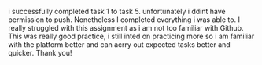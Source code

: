 i successfully completed task 1 to task 5. unfortunately i ddint have permission to push. Nonetheless I completed everything i was able to. 
I really struggled with this assignment as i am not too familiar with Github.
This was really good practice, i still inted on practicing more so i am familiar with the platform better and can acrry out expected tasks better and quicker. 
Thank you!
